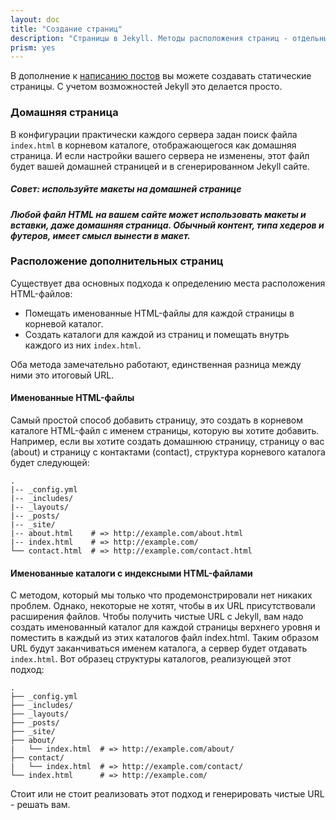 ```yaml
---
layout: doc
title: "Создание страниц"
description: "Страницы в Jekyll. Методы расположения страниц - отдельные файлы или каталоги с index.html."
prism: yes
---
```

В дополнение к  [написанию постов](/documentation/08_writing_posts.html) вы можете создавать статические страницы. С учетом возможностей Jekyll это делается просто.

### Домашняя страница

В конфигурации практически каждого сервера задан поиск файла ` index.html` в корневом каталоге, отображающегося как домашняя страница. И если настройки вашего сервера не  изменены, этот файл будет вашей домашней страницей и в сгенерированном Jekyll сайте.

##### Совет: используйте макеты на домашней странице
***Любой файл HTML на вашем сайте может использовать макеты и вставки, даже домашняя страница. Обычный контент, типа хедеров и футеров, имеет смысл вынести в макет.***

### Расположение дополнительных страниц

Существует два основных подхода к определению места расположения HTML-файлов:

* Помещать именованные HTML-файлы для каждой страницы в корневой каталог.
* Создать каталоги для каждой из страниц и помещать внутрь каждого из них `index.html`.

Оба метода замечательно работают, единственная разница между ними это итоговый URL.

#### Именованные HTML-файлы

Самый простой способ добавить страницу, это создать в корневом каталоге HTML-файл с именем страницы, которую вы хотите добавить. Например, если вы хотите создать домашнюю страницу, страницу о вас (about) и страницу с контактами (contact), структура корневого каталога будет следующей:

```markup
.
|-- _config.yml
|-- _includes/
|-- _layouts/
|-- _posts/
|-- _site/
|-- about.html    # => http://example.com/about.html
|-- index.html    # => http://example.com/
└── contact.html  # => http://example.com/contact.html
```

#### Именованные каталоги с индексными HTML-файлами

С методом, который мы только что продемонстрировали нет никаких проблем. Однако, некоторые не хотят, чтобы в их URL присутствовали расширения файлов. Чтобы получить чистые URL с Jekyll, вам надо создать именованный каталог для каждой страницы верхнего уровня и поместить в каждый из этих каталогов файл index.html. Таким образом URL будут заканчиваться именем каталога, а сервер будет отдавать `index.html`. Вот образец структуры каталогов, реализующей этот подход:

```markup
.
├── _config.yml
├── _includes/
├── _layouts/
├── _posts/
├── _site/
├── about/
|   └── index.html  # => http://example.com/about/
├── contact/
|   └── index.html  # => http://example.com/contact/
└── index.html      # => http://example.com/
```

Стоит или не стоит  реализовать этот подход  и генерировать чистые URL - решать вам.
